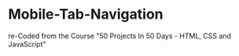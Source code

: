 # Mobile-Tab-Navigation
re-Coded from the Course "50 Projects In 50 Days - HTML, CSS and JavaScript"
